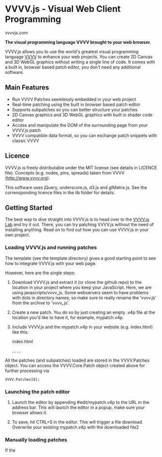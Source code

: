VVVV.js - Visual Web Client Programming
=======================================

vvvvjs.com

**The visual programming language VVVV brought to your web browser.**

VVVV.js allows you to use the world's greatest visual programming language [VVVV](http://vvvv.org) to enhance your web projects. You can create
2D Canvas and 3D WebGL graphics without writing a single line of code. It comes with a built in, browser based patch editor,
you don't need any additional software.

Main Features
-------------

* Run VVVV Patches seemlessly embedded in your web project
* Real-time patching using the built in browser based patch editor
* Supports subpatches so you can better structure your patches
* 2D Canvas graphics and 3D WebGL graphics with built in shader code editor
* Access and manipulate the DOM of the surrounding page from your VVVV.js patch
* VVVV compatible data format, so you can exchange patch snippets with classic VVVV

Licence
-------

VVVV.js is freely distributable under the MIT license (see details in LICENCE file). Concepts (e.g. nodes, pins, spreads) taken from VVVV (http://www.vvvv.org).

This software uses jQuery, underscore.js, d3.js and glMatrix.js. See the corrensponding licence files in the lib folder for details.


Getting Started
---------------

The best way to dive straight into VVVV.js is to head over to the [VVVV.js Lab](http://lab.vvvvjs.com) and try it out. There, you can try patching VVVV.js without the need of installing anything. Read on to find out how you can use VVVV.js in your own project.

### Loading VVVV.js and running patches

The template (see the template directory) gives a good starting point to see how to integrate VVVV.js with your web page.

However, here are the single steps:

1. Download VVVV.js and extract it (or clone the github repo) to the location in your project where you keep your JavaScript. Here, we are using javascripts/vvvv_js. Some webservers seem to have problems with
dots in directory names, so make sure to really rename the 'vvvv.js' from the archive to 'vvvv_js'.

2. Create a new patch. You do so by just creating an empty .v4p file at the location you'd like to have it, for example, mypatch.v4p.

3. Include VVVV.js and the mypatch.v4p in your website (e.g. index.html) like this:

    index.html
    <head>
    ...
    <script language="JavaScript" src="javascripts/vvvv_js/lib/jquery/jquery-1.8.2.min.js"></script> 
    <script language="JavaScript" src="javascripts/vvvv_js/vvvv.js"></script>
    <script language="VVVV" src="mypatch.v4p"></script>
    <script language="JavaScript">
      $(document).ready(function() {
        VVVV.init("javascripts/vvvv_js/", 'full', function() {
          console.log('VVVV.js initialized'); 
        });
      });
    </script>
    ...
    </head>
    
All the patches (and subpatches) loaded are stored in the VVVV.Patches object. You can access the VVVV.Core.Patch object created above for further processing via

    VVVV.Patches[0];
    
### Launching the patch editor

1. Launch the editor by appending #edit/mypatch.v4p to the URL in the address bar. This will launch the editor in a popup, make sure your browser allows it.

2. To save, hit CTRL+S in the editor. This will trigger a file download. Overwrite your existing mypatch.v4p with the downloaded file2

### Manually loading patches

If the <script> tag method above doesn't suit your needs (e.g. because you don't want to run the patch immeditely), you can create
the VVVV.Core.Patch object yourself like so:

    <head>
    ...
    <script language="JavaScript" src="javascripts/vvvv_js/lib/jquery/jquery-1.8.2.min.js"></script> 
    <script language="JavaScript" src="javascripts/vvvv_js/vvvv.js"></script>
    <script language="JavaScript">
      $(document).ready(function() {
        VVVV.init("javascripts/vvvv_js/", 'full');
          console.log('VVVV.js initialized');
          
          var patch = new VVVV.Core.Patch("mypatch.v4p", function() {
            var mainloop = new VVVV.MainLoop(p);
            console.log('patch loaded and started');
          });
        });
      });
    </script>
    ...
    </head>

### Rendering Patches with the VVVViewer

You can load and render a patch embedded in a web site by first creating a Patch object as shown above, and then pass it to a newly created VVVViewer object:

    var myvvvviewer;
    var mypatch = new VVVV.Core.Patch("mypatch.v4p", function() {
      myvvvviewer = new VVVV.VVVViewer(this, '#patch');
    });
    
This is the corresponding HTML code:

    <div id='patch'>Your browser does not support the VVVViewer</div>
    
While in the example above the Patch constructor new VVVV.Core.Patch("mypatch.v4p", ...) loads a VVVV patch file from the remote server,
it is also possible to just pass actual VVVV XML Code to the constructor instead of a filename.
This might be the case, when you display VVVV Code which comes from a forum post or a blog entry.